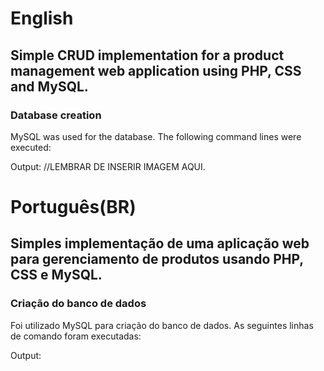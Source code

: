 # English
## Simple CRUD implementation for a product management web application using PHP, CSS and MySQL.

### Database creation
MySQL was used for the database. The following command lines were executed:

Output:
    //LEMBRAR DE INSERIR IMAGEM AQUI.
# Português(BR)
## Simples implementação de uma aplicação web para gerenciamento de produtos usando PHP, CSS e MySQL.

### Criação do banco de dados
Foi utilizado MySQL para criação do banco de dados. As seguintes linhas de comando foram executadas:

Output: